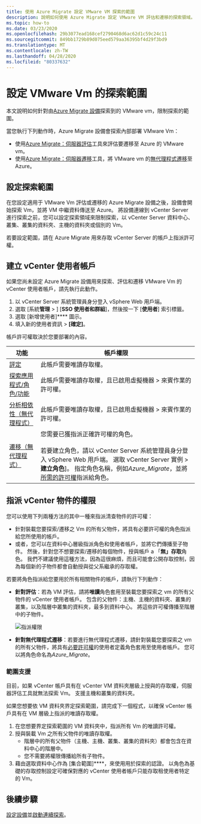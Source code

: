 ```yaml
---
title: 使用 Azure Migrate 設定 VMware VM 探索的範圍
description: 說明如何使用 Azure Migrate 設定 VMware VM 評估和遷移的探索領域。
ms.topic: how-to
ms.date: 03/23/2020
ms.openlocfilehash: 29b3077ead168cef2790468d6ac62d1c59c24c11
ms.sourcegitcommit: 849bb1729b89d075eed579aa36395bf4d29f3bd9
ms.translationtype: MT
ms.contentlocale: zh-TW
ms.lasthandoff: 04/28/2020
ms.locfileid: "80337632"
---
```

# <a name="set-discovery-scope-for-vmware-vms"></a>設定 VMware Vm 的探索範圍

本文說明如何針對由[Azure Migrate 設備](migrate-appliance-architecture.md)探索到的 VMware vm，限制探索的範圍。

當您執行下列動作時，Azure Migrate 設備會探索內部部署 VMware Vm： 

- 使用[Azure Migrate：伺服器評估](migrate-services-overview.md#azure-migrate-server-assessment-tool)工具來評估要遷移至 Azure 的 VMware vm。
- 使用[Azure Migrate：伺服器遷移](migrate-services-overview.md#azure-migrate-server-migration-tool)工具，將 VMware vm 的[無代理程式遷移](server-migrate-overview.md)至 Azure。

## <a name="set-discovery-scope"></a>設定探索範圍


在您設定適用于 VMware Vm 評估或遷移的 Azure Migrate 設備之後，設備會開始探索 Vm，並將 VM 中繼資料傳送至 Azure。 將設備連線到 vCenter Server 進行探索之前，您可以設定探索領域來限制探索，以 vCenter Server 資料中心、叢集、叢集的資料夾、主機的資料夾或個別的 Vm。

若要設定範圍，請在 Azure Migrate 用來存取 vCenter Server 的帳戶上指派許可權。

## <a name="create-a-vcenter-user-account"></a>建立 vCenter 使用者帳戶

如果您尚未設定 Azure Migrate 設備用來探索、評估和遷移 VMware Vm 的 vCenter 使用者帳戶，請先執行此動作。

1.    以 vCenter Server 系統管理員身分登入 vSphere Web 用戶端。
2.    選取 [系統**管理** > ] [**SSO 使用者和群組**]，然後按一下 [**使用者**] 索引標籤。
3.    選取 [新增使用者]**** 圖示。
4.    填入新的使用者資訊 > **[確定]**。

帳戶許可權取決於您要部署的內容。

**功能** | **帳戶權限**
--- | ---
[評定](tutorial-assess-vmware.md)| 此帳戶需要唯讀存取權。
[探索應用程式/角色/功能](how-to-discover-applications.md) | 此帳戶需要唯讀存取權，且已啟用虛擬機器 > 來賓作業的許可權。
[分析相依性（無代理程式）](how-to-create-group-machine-dependencies-agentless.md) | 此帳戶需要唯讀存取權，且已啟用虛擬機器 > 來賓作業的許可權。
[遷移（無代理程式）](tutorial-migrate-vmware.md) | 您需要已獲指派正確許可權的角色。<br/><br/> 若要建立角色，請以 vCenter Server 系統管理員身分登入 vSphere Web 用戶端。 選取 vCenter Server 實例 >**建立角色**]。 指定角色名稱，例如<em>Azure_Migrate</em>，並將[所需的許可權](migrate-support-matrix-vmware-migration.md#agentless-vmware-servers)指派給角色。


## <a name="assign-permissions-on-vcenter-objects"></a>指派 vCenter 物件的權限

您可以使用下列兩種方法的其中一種來指派清查物件的許可權：

- 針對裝載您要探索/遷移之 Vm 的所有父物件，將具有必要許可權的角色指派給您所使用的帳戶。
- 或者，您可以在資料中心層級指派角色和使用者帳戶，並將它們傳播至子物件。 然後，針對您不想要探索/遷移的每個物件，授與帳戶 a 「**無」存取**角色。 我們不建議使用這種方法，因為這很麻煩，而且可能會公開存取控制，因為每個新的子物件都會自動授與從父系繼承的存取權。

若要將角色指派給您要用於所有相關物件的帳戶，請執行下列動作：

- **針對評估**：若為 VM 評估，請將**唯讀**角色套用至裝載您要探索之 vm 的所有父物件的 vCenter 使用者帳戶。 包含的父物件：主機、主機的資料夾、叢集的叢集，以及階層中叢集的資料夾，最多到資料中心。 將這些許可權傳播至階層中的子物件。

    ![指派權限](./media/tutorial-assess-vmware/assign-perms.png)

- **針對無代理程式遷移**：若要進行無代理程式遷移，請針對裝載您要探索之 vm 的所有父物件，將具有[必要許可權](migrate-support-matrix-vmware-migration.md#agentless-vmware-servers)的使用者定義角色套用至使用者帳戶。 您可以將角色命名為<em>Azure_Migrate</em>。

### <a name="scope-support"></a>範圍支援

目前，如果 vCenter 帳戶具有在 vCenter VM 資料夾層級上授與的存取權，伺服器評估工具就無法探索 Vm。 支援主機和叢集的資料夾。

如果您想要依 VM 資料夾界定探索範圍，請完成下一個程式，以確保 vCenter 帳戶具有在 VM 層級上指派的唯讀存取權。

1. 在您想要界定探索範圍的 VM 資料夾中，指派所有 Vm 的唯讀許可權。
2. 授與裝載 Vm 之所有父物件的唯讀存取權。
    - 階層中的所有父物件（主機、主機、叢集、叢集的資料夾）都會包含在資料中心的階層中。
    - 您不需要將權限傳播給所有子物件。
3. 藉由選取資料中心作為 [集合範圍]****，來使用用於探索的認證。 以角色為基礎的存取控制設定可確保對應的 vCenter 使用者帳戶只能存取租使用者特定的 Vm。


## <a name="next-steps"></a>後續步驟

[設定設備](how-to-set-up-appliance-vmware.md)並[啟動連續探索](how-to-set-up-appliance-vmware.md#start-continuous-discovery-by-providing-vcenter-server-and-vm-credential)。
